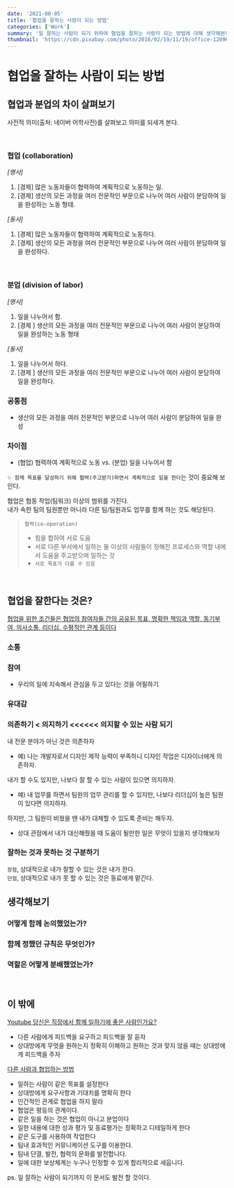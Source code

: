 ```yaml
---
date: '2021-08-05'
title: '협업을 잘하는 사람이 되는 방법'
categories: ['Work']
summary: '일 잘하는 사람이 되기 위하여 협업을 잘하는 사람이 되는 방법에 대해 생각해본다.'
thumbnail: 'https://cdn.pixabay.com/photo/2016/02/19/11/19/office-1209640_960_720.jpg'
---
```


# 협업을 잘하는 사람이 되는 방법

## 협업과 분업의 차이 살펴보기

사전적 의미(출처: 네이버 어학사전)를 살펴보고 의미를 되새겨 본다.

<br>

### 협업 (collaboration)

*[명사]*

1. [경제] 많은 노동자들이 협력하여 계획적으로 노동하는 일.
2. [경제] 생산의 모든 과정을 여러 전문적인 부문으로 나누어 여러 사람이 분담하여 일을 완성하는 노동 형태.

*[동사]*

1. [경제] 많은 노동자들이 협력하여 계획적으로 노동하다.
2. [경제] 생산의 모든 과정을 여러 전문적인 부문으로 나누어 여러 사람이 분담하여 일을 완성하다.

<br>

### 분업 (division of labor)

*[명사]*

1. 일을 나누어서 함.
2. [경제 ] 생산의 모든 과정을 여러 전문적인 부문으로 나누어 여러 사람이 분담하여 일을 완성하는 노동 형태

*[동사]*

1. 일을 나누어서 하다.
2. [경제 ] 생산의 모든 과정을 여러 전문적인 부문으로 나누어 여러 사람이 분담하여 일을 완성하다.

### 공통점

* 생산의 모든 과정을 여러 전문적인 부문으로 나누어 여러 사람이 분담하여 일을 완성

### 차이점

* (협업) 협력하여 계획적으로 노동 vs. (분업) 일을 나누어서 함

`✨ 함께 목표를 달성하기 위해 협력(주고받기)하면서 계획적으로 일을 한다`는 것이 중요해 보인다.

협업은 협동 작업(팀워크) 이상의 범위를 가진다.  
내가 속한 팀의 팀원뿐만 아니라 다른 팀/팀원과도 업무를 함께 하는 것도 해당된다.

> `협력(co-operation)`
> * 힘을 합하여 서로 도움
> * 서로 다른 부서에서 일하는 둘 이상의 사람들이 정해진 프로세스와 역할 내에서 도움을 주고받으며 일하는 것
> * `서로 목표가 다를 수 있음`

<br>

## 협업을 잘한다는 것은?

[협업을 위한 조건들은 협업의 참여자들 간의 공유된 목표, 명확한 책임과 역할, 동기부여, 의사소통, 리더십, 수평적인 관계 등이다](https://brunch.co.kr/@cogitosong/73)

### 소통

### 참여

* 우리의 일에 지속해서 관심을 두고 있다는 것을 어필하기

### 유대감

### 의존하기 < 의지하기 <<<<<< 의지할 수 있는 사람 되기

내 전문 분야가 아닌 것은 의존하자
* 예) 나는 개발자로서 디자인 제작 능력이 부족하니 디자인 작업은 디자이너에게 의존하자.

내가 할 수도 있지만, 나보다 잘 할 수 있는 사람이 있으면 의지하자.
* 예) 내 업무를 하면서 팀원의 업무 관리를 할 수 있지만, 나보다 리더십이 높은 팀원이 있다면 의지하자.

하지만, 그 팀원이 비웠을 땐 내가 대체할 수 있도록 준비는 해두자.
* 상대 관점에서 내가 대신해줬을 때 도움이 될만한 일은 무엇이 있을지 생각해보자

### 잘하는 것과 못하는 것 구분하기

`장점`, 상대적으로 내가 잘할 수 있는 것은 내가 한다.  
`단점`, 상대적으로 내가 못 할 수 있는 것은 동료에게 맡긴다.

## 생각해보기

### 어떻게 함께 논의했었는가?

### 함께 정했던 규칙은 무엇인가?

### 역할은 어떻게 분배했었는가?

<br>

## 이 밖에

[Youtube 당신은 직장에서 함께 일하기에 좋은 사람인가요?](https://www.youtube.com/watch?v=A2qxIrNIzhk)

* 다른 사람에게 피드백을 요구하고 피드백을 잘 듣자
* 상대방에게 무엇을 원하는지 정확히 이해하고 원하는 것과 맞지 않을 때는 상대방에게 피드백을 주자

[다른 사람과 협업하는 방법](https://cloudcody.com/%EB%8B%A4%EB%A5%B8-%EC%82%AC%EB%9E%8C%EA%B3%BC-%ED%98%91%EC%97%85%ED%95%98%EB%8A%94-%EB%B0%A9%EB%B2%95/)

* 일하는 사람이 같은 목표를 설정한다
* 상대방에게 요구사항과 기대치를 명확히 한다
* 인간적인 관계로 협업을 하지 말라
* 협업은 평등의 관계이다.
* 같은 일을 하는 것은 협업이 아니고 분업이다
* 일한 내용에 대한 성과 평가 및 동료평가는 정확하고 디테일하게 한다
* 같은 도구를 사용하여 작업한다
* 팀내 효과적인 커뮤니케이션 도구를 이용한다.
* 팀내 단결, 발전, 협력의 문화를 발전합니다.
* 일에 대한 보상체계는 누구나 인정할 수 있게 합리적으로 세웁니다.

ps. 일 잘하는 사람이 되기까지 이 문서도 발전 할 것이다.